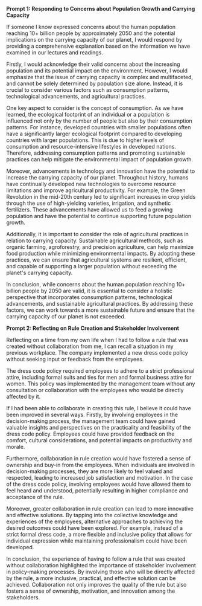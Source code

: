 **Prompt 1: Responding to Concerns about Population Growth and Carrying Capacity**

If someone I know expressed concerns about the human population reaching 10+ billion people by approximately 2050 and the potential implications on the carrying capacity of our planet, I would respond by providing a comprehensive explanation based on the information we have examined in our lectures and readings.

Firstly, I would acknowledge their valid concerns about the increasing population and its potential impact on the environment. However, I would emphasize that the issue of carrying capacity is complex and multifaceted, and cannot be solely determined by population size alone. Instead, it is crucial to consider various factors such as consumption patterns, technological advancements, and agricultural practices.

One key aspect to consider is the concept of consumption. As we have learned, the ecological footprint of an individual or a population is influenced not only by the number of people but also by their consumption patterns. For instance, developed countries with smaller populations often have a significantly larger ecological footprint compared to developing countries with larger populations. This is due to higher levels of consumption and resource-intensive lifestyles in developed nations. Therefore, addressing consumption patterns and promoting sustainable practices can help mitigate the environmental impact of population growth.

Moreover, advancements in technology and innovation have the potential to increase the carrying capacity of our planet. Throughout history, humans have continually developed new technologies to overcome resource limitations and improve agricultural productivity. For example, the Green Revolution in the mid-20th century led to significant increases in crop yields through the use of high-yielding varieties, irrigation, and synthetic fertilizers. These advancements have allowed us to feed a growing population and have the potential to continue supporting future population growth.

Additionally, it is important to consider the role of agricultural practices in relation to carrying capacity. Sustainable agricultural methods, such as organic farming, agroforestry, and precision agriculture, can help maximize food production while minimizing environmental impacts. By adopting these practices, we can ensure that agricultural systems are resilient, efficient, and capable of supporting a larger population without exceeding the planet's carrying capacity.

In conclusion, while concerns about the human population reaching 10+ billion people by 2050 are valid, it is essential to consider a holistic perspective that incorporates consumption patterns, technological advancements, and sustainable agricultural practices. By addressing these factors, we can work towards a more sustainable future and ensure that the carrying capacity of our planet is not exceeded.

**Prompt 2: Reflecting on Rule Creation and Stakeholder Involvement**

Reflecting on a time from my own life when I had to follow a rule that was created without collaboration from me, I can recall a situation in my previous workplace. The company implemented a new dress code policy without seeking input or feedback from the employees.

The dress code policy required employees to adhere to a strict professional attire, including formal suits and ties for men and formal business attire for women. This policy was implemented by the management team without any consultation or collaboration with the employees who would be directly affected by it.

If I had been able to collaborate in creating this rule, I believe it could have been improved in several ways. Firstly, by involving employees in the decision-making process, the management team could have gained valuable insights and perspectives on the practicality and feasibility of the dress code policy. Employees could have provided feedback on the comfort, cultural considerations, and potential impacts on productivity and morale.

Furthermore, collaboration in rule creation would have fostered a sense of ownership and buy-in from the employees. When individuals are involved in decision-making processes, they are more likely to feel valued and respected, leading to increased job satisfaction and motivation. In the case of the dress code policy, involving employees would have allowed them to feel heard and understood, potentially resulting in higher compliance and acceptance of the rule.

Moreover, greater collaboration in rule creation can lead to more innovative and effective solutions. By tapping into the collective knowledge and experiences of the employees, alternative approaches to achieving the desired outcomes could have been explored. For example, instead of a strict formal dress code, a more flexible and inclusive policy that allows for individual expression while maintaining professionalism could have been developed.

In conclusion, the experience of having to follow a rule that was created without collaboration highlighted the importance of stakeholder involvement in policy-making processes. By involving those who will be directly affected by the rule, a more inclusive, practical, and effective solution can be achieved. Collaboration not only improves the quality of the rule but also fosters a sense of ownership, motivation, and innovation among the stakeholders.